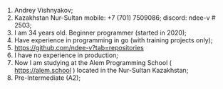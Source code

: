 1) Andrey Vishnyakov;
2) Kazakhstan Nur-Sultan mobile: +7 (701) 7509086; discord: ndee-v # 2503;
3) I am 34 years old. Beginner programmer (started in 2020);
4) Have experience in programming in go (with training projects only);
5) https://github.com/ndee-v?tab=repositories
6) I have no experience in production;
7) Now I am studying at the Alem Programming School ( https://alem.school ) located in the Nur-Sultan Kazakhstan;
8) Pre-Intermediate (A2);
